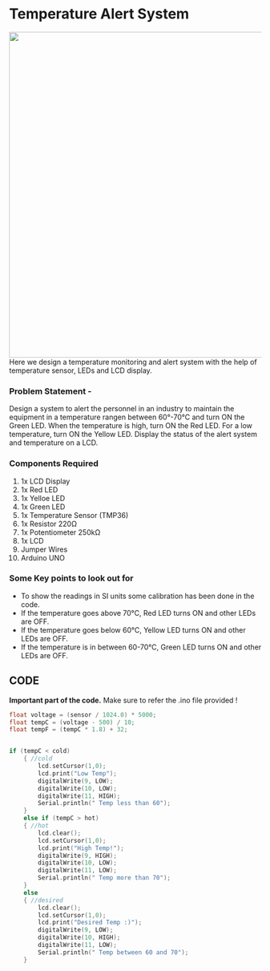 <h1>Temperature Alert System</h1>

<div>
  <img width=650 align=right src="https://github.com/Zayd1602/Dive-into-Electronics/blob/main/Intermediate%202/05-Temperature%20Alert%20System/circuit.jpg">
  <p>Here we design a temperature monitoring and alert system with the help of temperature sensor, LEDs and LCD display.</p>
  <h3>Problem Statement -</h3>
  <p>Design a system to alert the personnel in an industry to maintain the equipment in a temperature rangen between 60°-70°C and turn ON the Green LED. When the temperature is high, turn ON the Red LED. For a low temperature, turn ON the Yellow LED. 
    Display the status of the alert system and temperature on a LCD.</p>
     
  
  <h3>Components Required</h3>
  <ol>
    <li>1x LCD Display</li>
    <li>1x Red LED</li>
    <li>1x Yelloe LED</li>
    <li>1x Green LED</li>
    <li>1x Temperature Sensor (TMP36)</li>
    <li>1x Resistor 220Ω</li>
    <li>1x Potentiometer 250kΩ</li>
    <li>1x LCD</li>
    <li>Jumper Wires</li>
    <li>Arduino UNO</li>
  </ol>
</div>

<h3>Some Key points to look out for</h3>
<p>
  <ul>
    <li>To show the readings in SI units some calibration has been done in the code.</li>
    <li>If the temperature goes above 70°C, Red LED turns ON and other LEDs are OFF.</li>
    <li>If the temperature goes below 60°C, Yellow LED turns ON and other LEDs are OFF.</li>
    <li>If the temperature is in between 60-70°C, Green LED turns ON and other LEDs are OFF.</li>
  </ul>
</p>




<h2>CODE</h2>
<p><b>Important part of the code.</b> Make sure to refer the .ino file provided !</p>

```C++
float voltage = (sensor / 1024.0) * 5000;
float tempC = (voltage - 500) / 10;
float tempF = (tempC * 1.8) + 32;


if (tempC < cold) 
    { //cold
      	lcd.setCursor(1,0);
      	lcd.print("Low Temp");
        digitalWrite(9, LOW);
        digitalWrite(10, LOW);
        digitalWrite(11, HIGH);
        Serial.println(" Temp less than 60");
    }
    else if (tempC > hot) 
    { //hot
     	lcd.clear();
      	lcd.setCursor(1,0);
      	lcd.print("High Temp!");
        digitalWrite(9, HIGH);
        digitalWrite(10, LOW);
        digitalWrite(11, LOW);
        Serial.println(" Temp more than 70");
    }
    else 
    { //desired
      	lcd.clear();
      	lcd.setCursor(1,0);
      	lcd.print("Desired Temp :)");
        digitalWrite(9, LOW);
        digitalWrite(10, HIGH);
        digitalWrite(11, LOW);
        Serial.println(" Temp between 60 and 70");
	}
```
